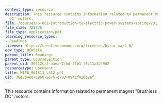 ```yaml
---
content_type: resource
description: This resource contains information related to permanent magnet "Brushless
  DC" motors.
file: /courses/6-061-introduction-to-electric-power-systems-spring-2011/36e8b4e86968267bc7030941f020b2af_MIT6_061S11_ch12.pdf
file_size: 728836
file_type: application/pdf
learning_resource_types:
- Readings
license: https://creativecommons.org/licenses/by-nc-sa/4.0/
ocw_type: OCWFile
parent_title: Readings
parent_type: CourseSection
parent_uid: 89512ca2-aaea-2fbd-2fb1-f0c11a2b49d2
resourcetype: Document
title: MIT6_061S11_ch12.pdf
uid: 36e8b4e8-6968-267b-c703-0941f020b2af
---
```

This resource contains information related to permanent magnet "Brushless DC" motors.